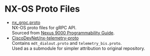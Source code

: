 # NX-OS Proto Files

* [nx_grpc.proto](nx_grpc.proto)  
NX-OS proto files for gRPC API.  
Sourced from [Nexus 9000 Programmability Guide](https://www.cisco.com/c/en/us/td/docs/switches/datacenter/nexus9000/sw/92x/programmability/guide/b-cisco-nexus-9000-series-nx-os-programmability-guide-92x/b-cisco-nexus-9000-series-nx-os-programmability-guide-92x_chapter_011101.html#id_41517).
* [CiscoDevNet/nx-telemetry-proto](nx-telemetry-proto/)  
Contains `mdt_dialout.proto` and `telemetry_bis.proto`.  
Used as a submodule for simpler attribution to original repository.
